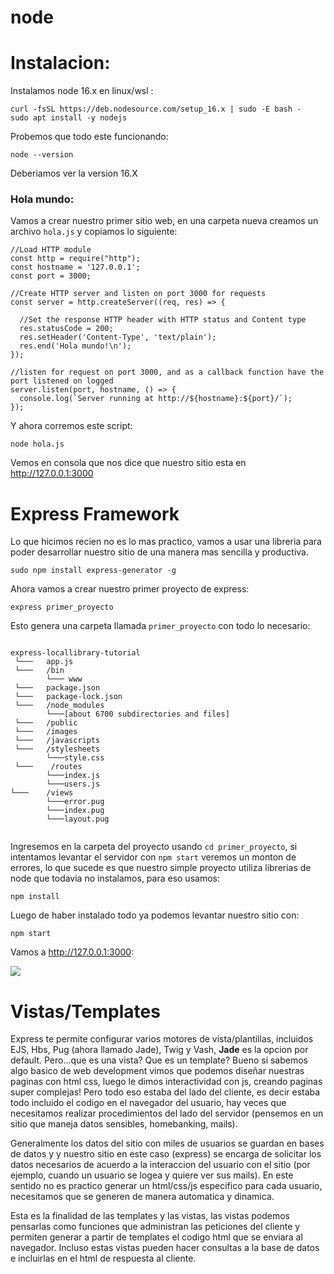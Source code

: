 # node

# Instalacion:

Instalamos node 16.x en linux/wsl :

```
curl -fsSL https://deb.nodesource.com/setup_16.x | sudo -E bash -
sudo apt install -y nodejs
```

Probemos que todo este funcionando:

```
node --version
```

Deberiamos ver la version 16.X

### Hola mundo:

Vamos a crear nuestro primer sitio web, en una carpeta nueva creamos un archivo `hola.js` y copiamos lo siguiente:

```
//Load HTTP module
const http = require("http");
const hostname = '127.0.0.1';
const port = 3000;

//Create HTTP server and listen on port 3000 for requests
const server = http.createServer((req, res) => {

  //Set the response HTTP header with HTTP status and Content type
  res.statusCode = 200;
  res.setHeader('Content-Type', 'text/plain');
  res.end('Hola mundo!\n');
});

//listen for request on port 3000, and as a callback function have the port listened on logged
server.listen(port, hostname, () => {
  console.log(`Server running at http://${hostname}:${port}/`);
});
```

Y ahora corremos este script:

```
node hola.js
```

Vemos en consola que nos dice que nuestro sitio esta en http://127.0.0.1:3000 

# Express Framework

Lo que hicimos recien no es lo mas practico, vamos a usar una libreria para poder desarrollar nuestro sitio de una manera mas sencilla y productiva.

```
sudo npm install express-generator -g
```

Ahora vamos a crear nuestro primer proyecto de express:

```
express primer_proyecto
```

Esto genera una carpeta llamada `primer_proyecto` con todo lo necesario:

```

express-locallibrary-tutorial
 └───   app.js
 └───   /bin
        └─── www
 └───   package.json
 └───   package-lock.json
 └───   /node_modules
        └───[about 6700 subdirectories and files]
 └───   /public
 └───   /images
 └───   /javascripts
 └───   /stylesheets
        └───style.css
 └───    /routes
        └───index.js
        └───users.js
└───    /views
        └───error.pug
        └───index.pug
        └───layout.pug
        
```

Ingresemos en la carpeta del proyecto usando `cd primer_proyecto`, si intentamos levantar el servidor con `npm start` veremos un monton de errores, lo que sucede es que nuestro simple proyecto utiliza librerias de node que todavia no instalamos, para eso usamos:

```
npm install
```
Luego de haber instalado todo ya podemos levantar nuestro sitio con:

```
npm start
```

Vamos a http://127.0.0.1:3000:


![](https://developer.mozilla.org/en-US/docs/Learn/Server-side/Express_Nodejs/development_environment/express_default_screen.png)

# Vistas/Templates


Express te permite configurar varios motores de vista/plantillas, incluidos EJS, Hbs, Pug (ahora llamado Jade), Twig y Vash, **Jade** es la opcion por default. Pero...que es una vista? Que es un template? Bueno si sabemos algo basico de web development vimos que podemos diseñar nuestras paginas con html css, luego le dimos interactividad con js, creando paginas super complejas! Pero todo eso estaba del lado del cliente, es decir estaba todo incluido el codigo en el navegador del usuario, hay veces que necesitamos realizar procedimientos del lado del servidor (pensemos en un sitio que maneja datos sensibles, homebanking, mails).

Generalmente los datos del sitio con miles de usuarios se guardan en bases de datos y y nuestro sitio en este caso (express) se encarga de solicitar los datos necesarios de acuerdo a la interaccion del usuario con el sitio (por ejemplo, cuando un usuario se logea y quiere ver sus mails). En este sentido no es practico generar un html/css/js especifico para cada usuario, necesitamos que se generen de manera automatica y dinamica. 

Esta es la finalidad de las templates y las vistas, las vistas podemos pensarlas como funciones que administran las peticiones del cliente y permiten generar a partir de templates el codigo html que se enviara al navegador. Incluso estas vistas pueden hacer consultas a la base de datos e incluirlas en el html de respuesta al cliente.


